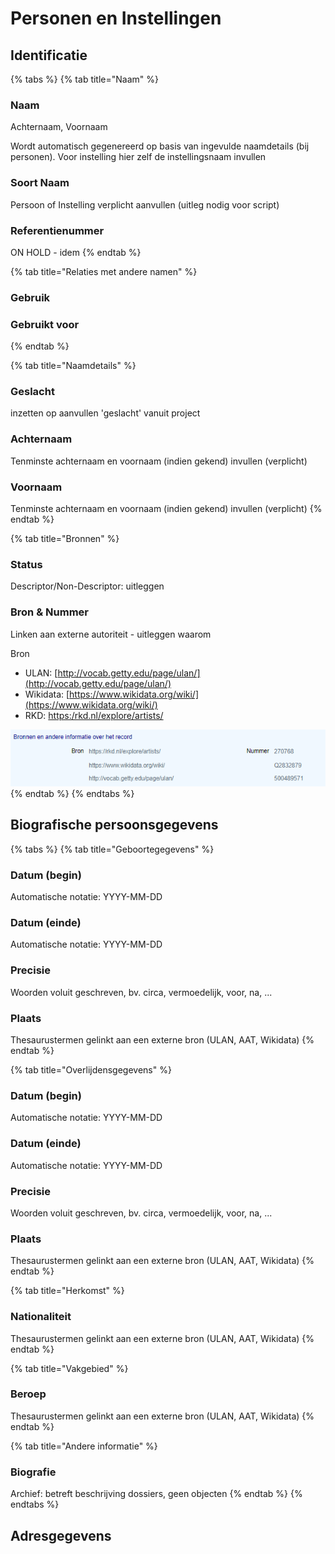 # Personen en Instellingen

## Identificatie

{% tabs %}
{% tab title="Naam" %}
### Naam

Achternaam, Voornaam

Wordt automatisch gegenereerd op basis van ingevulde naamdetails \(bij personen\). Voor instelling hier zelf de instellingsnaam invullen

### Soort Naam

Persoon of Instelling verplicht aanvullen \(uitleg nodig voor script\)

### Referentienummer

ON HOLD - idem
{% endtab %}

{% tab title="Relaties met andere namen" %}
### Gebruik

### Gebruikt voor
{% endtab %}

{% tab title="Naamdetails" %}
### Geslacht

inzetten op aanvullen 'geslacht' vanuit project

### Achternaam

Tenminste achternaam en voornaam \(indien gekend\) invullen \(verplicht\)

### Voornaam

Tenminste achternaam en voornaam \(indien gekend\) invullen \(verplicht\)
{% endtab %}

{% tab title="Bronnen" %}
### Status

Descriptor/Non-Descriptor: uitleggen

### Bron & Nummer

Linken aan externe autoriteit - uitleggen waarom

Bron

* ULAN: [http://vocab.getty.edu/page/ulan/](http://vocab.getty.edu/page/ulan/)
* Wikidata: [https://www.wikidata.org/wiki/](https://www.wikidata.org/wiki/)
* RKD: [https:/rkd.nl/explore/artists/](https://rkd.nl/nl/explore/artists)

![](../../.gitbook/assets/image%20%282%29.png)
{% endtab %}
{% endtabs %}

## Biografische persoonsgegevens

{% tabs %}
{% tab title="Geboortegegevens" %}
### Datum \(begin\)

Automatische notatie: YYYY-MM-DD

### Datum \(einde\)

Automatische notatie: YYYY-MM-DD

### Precisie

Woorden voluit geschreven, bv. circa, vermoedelijk, voor, na, ...

### Plaats

Thesaurustermen gelinkt aan een externe bron \(ULAN, AAT, Wikidata\)
{% endtab %}

{% tab title="Overlijdensgegevens" %}
### Datum \(begin\)

Automatische notatie: YYYY-MM-DD

### Datum \(einde\)

Automatische notatie: YYYY-MM-DD

### Precisie

Woorden voluit geschreven, bv. circa, vermoedelijk, voor, na, ...

### Plaats

Thesaurustermen gelinkt aan een externe bron \(ULAN, AAT, Wikidata\)
{% endtab %}

{% tab title="Herkomst" %}
### Nationaliteit

Thesaurustermen gelinkt aan een externe bron \(ULAN, AAT, Wikidata\)
{% endtab %}

{% tab title="Vakgebied" %}
### Beroep

Thesaurustermen gelinkt aan een externe bron \(ULAN, AAT, Wikidata\)
{% endtab %}

{% tab title="Andere informatie" %}
### Biografie

Archief: betreft beschrijving dossiers, geen objecten
{% endtab %}
{% endtabs %}

## Adresgegevens

